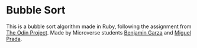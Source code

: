 # Bubble Sort

This is a bubble sort algorithm made in Ruby, following the assignment from [The Odin Project](https://www.theodinproject.com/courses/ruby-programming/lessons/advanced-building-blocks).
Made by Microverse students [Benjamin Garza](https://github.com/BenjaminGarza) and [Miguel Prada](https://github.com/mapra99).
